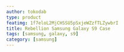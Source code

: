 ```yaml
---
author: tokodab
type: product
featimg: 1f7eloL2MjCHSSU5pSxjeWZzfTLZywbrI
title: Rebellion Samsung Galaxy S9 Case
tags: [samsung, galaxy, s9]
category: [samsung]
---
```

